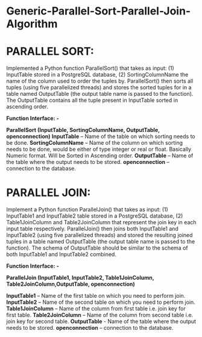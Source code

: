 # Generic-Parallel-Sort-Parallel-Join-Algorithm

# PARALLEL SORT:

Implemented a Python function ParallelSort() that takes as input: 
      (1) InputTable stored in a PostgreSQL database, 
      (2) SortingColumnName the name of the column used to order the tuples by. ParallelSort() then sorts all tuples (using             five parallelized threads) and stores the sorted tuples for in a table named OutputTable (the output table name is             passed to the function). The OutputTable contains all the tuple present in InputTable sorted in ascending order.

**Function Interface: -**

**ParallelSort (InputTable, SortingColumnName, OutputTable, openconnection)**
**InputTable** – Name of the table on which sorting needs to be done.
**SortingColumnName** – Name of the column on which sorting needs to be done, would be either of type integer or real or                               float. Basically Numeric format. Will be Sorted in Ascending order.
**OutputTable** – Name of the table where the output needs to be stored.
**openconnection** – connection to the database.

# PARALLEL JOIN:

Implement a Python function ParallelJoin() that takes as input: 
      (1) InputTable1 and InputTable2 table stored in a PostgreSQL database, 
      (2) Table1JoinColumn and Table2JoinColumn that represent the join key in each input table respectively. ParallelJoin()             then joins both InputTable1 and InputTable2 (using five parallelized threads) and stored the resulting joined tuples           in a table named OutputTable (the output table name is passed to the function). The schema of OutputTable should be           similar to the schema of both InputTable1 and InputTable2 combined.

**Function Interface: -**

**ParallelJoin (InputTable1, InputTable2, Table1JoinColumn, Table2JoinColumn,OutputTable, openconnection)**

**InputTable1** – Name of the first table on which you need to perform join.
**InputTable2** – Name of the second table on which you need to perform join.
**Table1JoinColumn** – Name of the column from first table i.e. join key for first table.
**Table2JoinColumn** – Name of the column from second table i.e. join key for second table.
**OutputTable** - Name of the table where the output needs to be stored.
**openconnection** – connection to the database.

